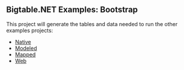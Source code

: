 ## Bigtable.NET Examples: Bootstrap ##

This project will generate the tables and data needed to run the other examples projects:

- [Native](../LowLevel)
- [Modeled](../Modeled)
- [Mapped](../Mapped)
- [Web](../Web)


